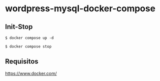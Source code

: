 # wordpress-mysql-docker-compose

## Init-Stop

```
$ docker compose up -d

$ docker compose stop
```

## Requisitos

https://www.docker.com/